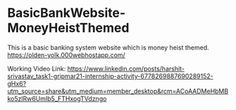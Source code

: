 # BasicBankWebsite-MoneyHeistThemed
This is a basic banking system website which is money heist themed.
https://olden-yolk.000webhostapp.com/

Working Video Link:
https://www.linkedin.com/posts/harshit-srivastav_task1-gripmar21-internship-activity-6778269887690289152-gHx6?utm_source=share&utm_medium=member_desktop&rcm=ACoAADMeHbMBko5zlRw6UmIb5_FTHxogTVdzngo
